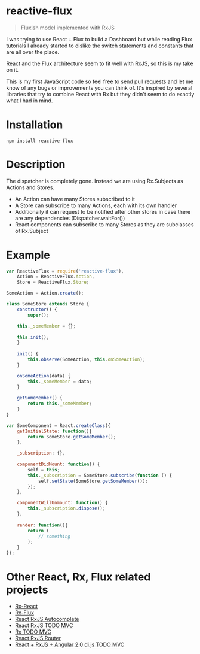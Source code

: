 # reactive-flux

> Fluxish model implemented with RxJS

I was trying to use React + Flux to build a Dashboard but while reading Flux tutorials I already started to dislike the switch statements and constants that are all over the place.

React and the Flux architecture seem to fit well with RxJS, so this is my take on it.

This is my first JavaScript code so feel free to send pull requests and let me know of any bugs or improvements you can think of. It's inspired by several libraries that try to combine React with Rx but they didn't seem to do exactly what I had in mind.

Installation
============
```
npm install reactive-flux
```

Description
===========
The dispatcher is completely gone. Instead we are using Rx.Subjects as Actions and Stores. 

* An Action can have many Stores subscribed to it
* A Store can subscribe to many Actions, each with its own handler
* Additionally it can request to be notified after other stores in case there are any dependencies (Dispatcher.waitFor())
* React components can subscribe to many Stores as they are subclasses of Rx.Subject

Example
=======
```javascript
var ReactiveFlux = require('reactive-flux'),
    Action = ReactiveFlux.Action,
    Store = ReactiveFlux.Store;
    
SomeAction = Action.create();

class SomeStore extends Store {
    constructor() {
        super();

	this._someMember = {};
	
	this.init();
    }
    
    init() {
        this.observe(SomeAction, this.onSomeAction);
    }

    onSomeAction(data) {
        this._someMember = data;
    }
    
    getSomeMember() {
        return this._someMember;
    }
}

var SomeComponent = React.createClass({
    getInitialState: function(){
        return SomeStore.getSomeMember();
    },

    _subscription: {},
    
    componentDidMount: function() {
        self = this;
        this._subscription = SomeStore.subscribe(function () {
            self.setState(SomeStore.getSomeMember());
        });
    },

    componentWillUnmount: function() {
        this._subscription.dispose();
    },
    
    render: function(){
        return (
            // something
        );
    }
});
```

Other React, Rx, Flux related projects
======================================

- [Rx-React](https://github.com/fdecampredon/rx-react)
- [Rx-Flux](https://github.com/fdecampredon/rx-flux)
- [React RxJS Autocomplete](https://github.com/eliseumds/react-autocomplete)
- [React RxJS TODO MVC](https://github.com/fdecampredon/react-rxjs-todomvc)
- [Rx TODO MVC](https://github.com/footballradar/rx-todomvc)
- [React RxJS Router](https://github.com/kmcclosk/reactjs-rxjs-example)
- [React + RxJS + Angular 2.0 di.js TODO MVC](https://github.com/joelhooks/react-rxjs-angular-di-todomvc)